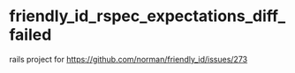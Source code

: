 friendly_id_rspec_expectations_diff_failed
==========================================

rails project for https://github.com/norman/friendly_id/issues/273